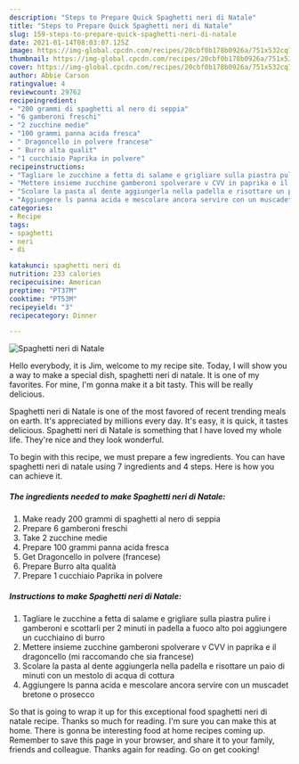 ```yaml
---
description: "Steps to Prepare Quick Spaghetti neri di Natale"
title: "Steps to Prepare Quick Spaghetti neri di Natale"
slug: 159-steps-to-prepare-quick-spaghetti-neri-di-natale
date: 2021-01-14T08:03:07.125Z
image: https://img-global.cpcdn.com/recipes/20cbf0b178b0926a/751x532cq70/spaghetti-neri-di-natale-recipe-main-photo.jpg
thumbnail: https://img-global.cpcdn.com/recipes/20cbf0b178b0926a/751x532cq70/spaghetti-neri-di-natale-recipe-main-photo.jpg
cover: https://img-global.cpcdn.com/recipes/20cbf0b178b0926a/751x532cq70/spaghetti-neri-di-natale-recipe-main-photo.jpg
author: Abbie Carson
ratingvalue: 4
reviewcount: 29762
recipeingredient:
- "200 grammi di spaghetti al nero di seppia"
- "6 gamberoni freschi"
- "2 zucchine medie"
- "100 grammi panna acida fresca"
- " Dragoncello in polvere francese"
- " Burro alta qualit"
- "1 cucchiaio Paprika in polvere"
recipeinstructions:
- "Tagliare le zucchine a fetta di salame e grigliare sulla piastra pulire i gamberoni e scottarli per 2 minuti in padella a fuoco alto poi aggiungere un cucchiaino di burro"
- "Mettere insieme zucchine gamberoni spolverare v CVV in paprika e il dragoncello (mi raccomando che sia francese)"
- "Scolare la pasta al dente aggiungerla nella padella e risottare un paio di minuti con un mestolo di acqua di cottura"
- "Aggiungere ls panna acida e mescolare ancora servire con un muscadet bretone o prosecco"
categories:
- Recipe
tags:
- spaghetti
- neri
- di

katakunci: spaghetti neri di 
nutrition: 233 calories
recipecuisine: American
preptime: "PT37M"
cooktime: "PT53M"
recipeyield: "3"
recipecategory: Dinner

---
```



![Spaghetti neri di Natale](https://img-global.cpcdn.com/recipes/20cbf0b178b0926a/751x532cq70/spaghetti-neri-di-natale-recipe-main-photo.jpg)

Hello everybody, it is Jim, welcome to my recipe site. Today, I will show you a way to make a special dish, spaghetti neri di natale. It is one of my favorites. For mine, I'm gonna make it a bit tasty. This will be really delicious.



Spaghetti neri di Natale is one of the most favored of recent trending meals on earth. It's appreciated by millions every day. It's easy, it is quick, it tastes delicious. Spaghetti neri di Natale is something that I have loved my whole life. They're nice and they look wonderful.


To begin with this recipe, we must prepare a few ingredients. You can have spaghetti neri di natale using 7 ingredients and 4 steps. Here is how you can achieve it.

<!--inarticleads1-->

##### The ingredients needed to make Spaghetti neri di Natale:

1. Make ready 200 grammi di spaghetti al nero di seppia
1. Prepare 6 gamberoni freschi
1. Take 2 zucchine medie
1. Prepare 100 grammi panna acida fresca
1. Get  Dragoncello in polvere (francese)
1. Prepare  Burro alta qualità
1. Prepare 1 cucchiaio Paprika in polvere




<!--inarticleads2-->

##### Instructions to make Spaghetti neri di Natale:

1. Tagliare le zucchine a fetta di salame e grigliare sulla piastra pulire i gamberoni e scottarli per 2 minuti in padella a fuoco alto poi aggiungere un cucchiaino di burro
1. Mettere insieme zucchine gamberoni spolverare v CVV in paprika e il dragoncello (mi raccomando che sia francese)
1. Scolare la pasta al dente aggiungerla nella padella e risottare un paio di minuti con un mestolo di acqua di cottura
1. Aggiungere ls panna acida e mescolare ancora servire con un muscadet bretone o prosecco




So that is going to wrap it up for this exceptional food spaghetti neri di natale recipe. Thanks so much for reading. I'm sure you can make this at home. There is gonna be interesting food at home recipes coming up. Remember to save this page in your browser, and share it to your family, friends and colleague. Thanks again for reading. Go on get cooking!
